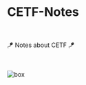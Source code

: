 # CETF-Notes

<br/>


🪁 Notes about CETF 🪁

<br/>


![box](https://user-images.githubusercontent.com/78451795/141664374-367beef3-bb89-439c-a74b-a98b322753e5.png)
